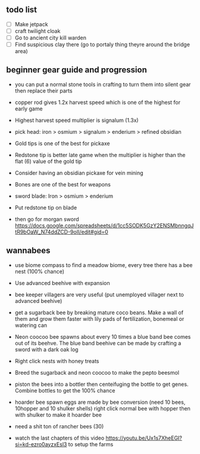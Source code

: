 
## todo list
- [ ] Make jetpack
- [ ] craft twilight cloak
- [ ] Go to ancient city kill warden
- [ ] Find suspicious clay there (go to portaly thing theyre around the bridge area)

## beginner gear guide and progression

* you can put a normal stone tools in crafting to turn them into silent gear then replace their parts

* copper rod gives 1.2x harvest speed which is one of the highest for early game
* Highest harvest speed multiplier is signalum (1.3x)
* pick head: iron > osmium > signalum > enderium > refined obsidian
* Gold tips is one of the best for pickaxe
* Redstone tip is better late game when the multiplier is higher than the flat (6) value of the gold tip
* Consider having an obsidian pickaxe for vein mining 

* Bones are one of the best for weapons
* sword blade: Iron > osmium > enderium 
* Put redstone tip on blade
* then go for morgan sword
https://docs.google.com/spreadsheets/d/1cc5SODK5GzY2ENSMbnngqJtR9bOaW_N74ddZCD-9oII/edit#gid=0


## wannabees
- use biome compass to find a meadow biome, every tree there has a bee nest (100% chance)
- Use advanced beehive with expansion
- bee keeper villagers are very useful (put unemployed villager next to advanced beehive) 

- get a sugarback bee by breaking mature coco beans. Make a wall of them and grow them faster with lily pads of fertilization, bonemeal or watering can
- Neon coocoo bee spawns about every 10 times a blue band bee comes out of its beehve. The blue band beehive can be made by crafting a sword with a dark oak log
- Right click nests with honey treats
- Breed the sugarback and neon coocoo to make the pepto beesmol

- piston the bees into a bottler then centeifuging the bottle to get genes. Combine bottles to get the 100% chance

- hoarder bee spawn eggs are made by bee conversion (need 10 bees, 10hopper and 10 shulker shells) right click normal bee with hopper then with shulker to make it hoarder bee

- need a shit ton of rancher bees (30)

- watch the last chapters of this video https://youtu.be/Ux1s7XheEGI?si=kd-ezro0ayzxEsl3 to setup the farms